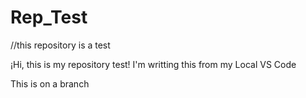 # Rep_Test
//this repository is a test

¡Hi, this is my repository test!
I'm writting this from my Local VS Code

This is on a branch